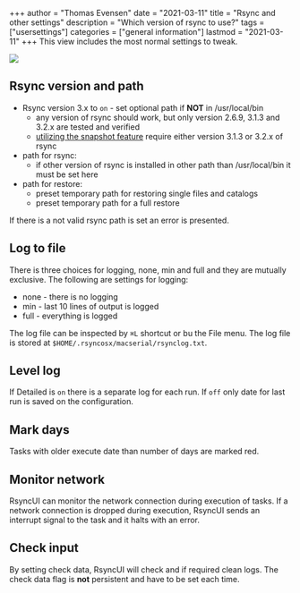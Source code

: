 +++
author = "Thomas Evensen"
date = "2021-03-11"
title =  "Rsync and other settings"
description = "Which version of rsync to use?"
tags = ["usersettings"]
categories = ["general information"]
lastmod = "2021-03-11"
+++
This view includes the most normal settings to tweak.

![](/images/usersettings/settings.png)

## Rsync version and path

 - Rsync version 3.x to `on` - set optional path if **NOT** in /usr/local/bin
   	- any version of rsync should work, but only version 2.6.9, 3.1.3 and 3.2.x are tested and verified
    - [utilizing the snapshot feature](/post/snapshots/) require either version 3.1.3 or 3.2.x of rsync
- path for rsync:
    - if other version of rsync is installed in other path than /usr/local/bin it must be set here
- path for restore:
    - preset temporary path for restoring single files and catalogs
    - preset temporary path for a full restore

If there is a not valid rsync path is set an error is presented.

## Log to file

There is three choices for logging, none, min and full and they are mutually exclusive. The following are settings for logging:

- none - there is no logging
- min - last 10 lines of output is logged
- full - everything is logged

The log file can be inspected by `⌘L` shortcut or bu the File menu. The log file is stored at `$HOME/.rsyncosx/macserial/rsynclog.txt`.

## Level log

If Detailed is `on` there is a separate log for each run. If `off` only date for last run is saved on the configuration.

## Mark days

Tasks with older execute date than number of days are marked red.

## Monitor network

RsyncUI can monitor the network connection during execution of tasks. If a network connection is dropped during execution, RsyncUI sends an interrupt signal to the task and it halts with an error.

## Check input

By setting check data, RsyncUI will check and if required clean logs. The check data flag is **not** persistent and have to be set each time.
